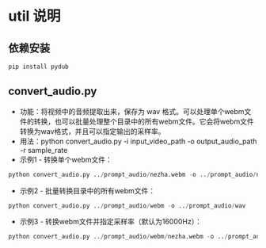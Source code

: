 # util 说明
## 依赖安装

```python
pip install pydub
```

## convert_audio.py
- 功能：将视频中的音频提取出来，保存为 wav 格式。可以处理单个webm文件的转换，也可以批量处理整个目录中的所有webm文件。它会将webm文件转换为wav格式，并且可以指定输出的采样率。
- 用法：python convert_audio.py -i input_video_path -o output_audio_path -r sample_rate
- 示例1 - 转换单个webm文件：
```python
python convert_audio.py ../prompt_audio/nezha.webm -o ../prompt_audio/nezha.wav
```
- 示例2 - 批量转换目录中的所有webm文件：
```python
python convert_audio.py ../prompt_audio/webm -o ../prompt_audio/wav 
```

- 示例3 - 转换webm文件并指定采样率（默认为16000Hz）：
```python
python convert_audio.py ../prompt_audio/webm/nezha.webm -o ../prompt_audio/wav/nezha-44100.wav -r 44100
```
